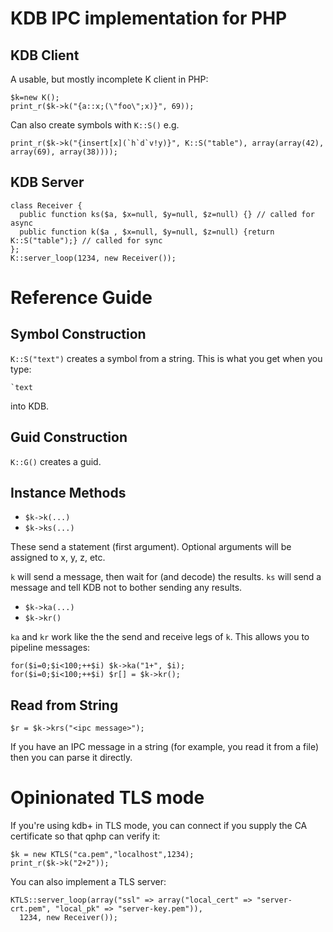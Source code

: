 # KDB IPC implementation for PHP

## KDB Client

A usable, but mostly incomplete K client in PHP:

    $k=new K();
    print_r($k->k("{a::x;(\"foo\";x)}", 69));

Can also create symbols with `K::S()` e.g.

    print_r($k->k("{insert[x](`h`d`v!y)}", K::S("table"), array(array(42), array(69), array(38))));

## KDB Server

    class Receiver {
      public function ks($a, $x=null, $y=null, $z=null) {} // called for async
      public function k($a , $x=null, $y=null, $z=null) {return K::S("table");} // called for sync
    };
    K::server_loop(1234, new Receiver());

# Reference Guide
## Symbol Construction

`K::S("text")` creates a symbol from a string. This is what you get when you type:

    `text

into KDB.

## Guid Construction

`K::G()` creates a guid.

## Instance Methods

* `$k->k(...)`
* `$k->ks(...)`

These send a statement (first argument). Optional arguments will be assigned to x, y, z, etc.

`k` will send a message, then wait for (and decode) the results.  `ks` will send a message and tell KDB
not to bother sending any results.

* `$k->ka(...)`
* `$k->kr()`

`ka` and `kr` work like the the send and receive legs of `k`. This allows you to pipeline messages:

    for($i=0;$i<100;++$i) $k->ka("1+", $i);
    for($i=0;$i<100;++$i) $r[] = $k->kr();

## Read from String

    $r = $k->krs("<ipc message>");

If you have an IPC message in a string (for example, you read it from a file) then you can parse it directly.

# Opinionated TLS mode

If you're using kdb+ in TLS mode, you can connect if you supply the CA certificate so that qphp can verify it:

    $k = new KTLS("ca.pem","localhost",1234);
    print_r($k->k("2+2"));

You can also implement a TLS server:

    KTLS::server_loop(array("ssl" => array("local_cert" => "server-crt.pem", "local_pk" => "server-key.pem")),
      1234, new Receiver());

